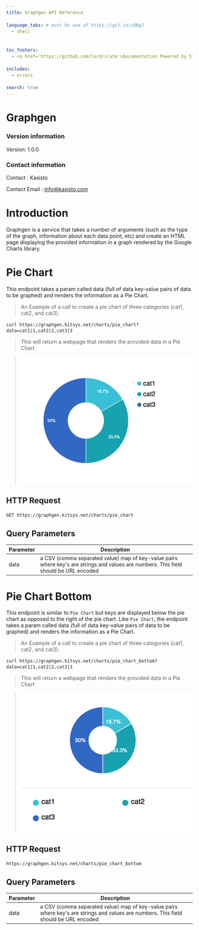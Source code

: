 ```yaml
---
title: Graphgen API Reference

language_tabs: # must be one of https://git.io/vQNgJ
  - shell


toc_footers:
  - <a href='https://github.com/lord/slate'>Documentation Powered by Slate</a>

includes:
  - errors

search: true
---
```


# Graphgen

### Version information
Version: 1.0.0

### Contact information

Contact : Kasisto

Contact Email : info@kasisto.com

# Introduction

Graphgen is a service that takes a number of arguments (such as the type of the graph, information about each data point, etc) and create an HTML page displaying the provided information in a graph rendered by the Google Charts library.


# Pie Chart

This endpoint takes a param called data (full of data key-value pairs of data to be graphed) and renders the information as a Pie Chart.

>An Example of a call to create a pie chart of three categories (cat1, cat2, and cat3). 

```shell
curl https://graphgen.kitsys.net/charts/pie_chart?data=cat1|1,cat2|2,cat3|3
```

>This will return a webpage that renders the provided data in a Pie Chart

>![pie chart of cat1, cat2, cat3](images/pie_chart_sample.png)

## HTTP Request

`GET https://graphgen.kitsys.net/charts/pie_chart`

## Query Parameters

Parameter |  Description
--------- |  -----------
data |  a CSV (comma separated value) map of key-value pairs where key's are strings and values are numbers. This field should be URL encoded

# Pie Chart Bottom

This endpoint is similar to `Pie Chart` but keys are displayed below the pie chart as opposed to the right of the pie chart. Like `Pie Chart`, the endpoint takes a param called data (full of data key-value pairs of data to be graphed) and renders the information as a Pie Chart.

>An Example of a call to create a pie chart of three categories (cat1, cat2, and cat3). 

```shell
curl https://graphgen.kitsys.net/charts/pie_chart_bottom?data=cat1|1,cat2|2,cat3|3
```

>This will return a webpage that renders the provided data in a Pie Chart

>![pie chart of cat1, cat2, cat3](images/pie_chart_bottom_sample.png)

## HTTP Request

`https://graphgen.kitsys.net/charts/pie_chart_bottom`

## Query Parameters

Parameter |  Description
--------- |  -----------
data |  a CSV (comma separated value) map of key-value pairs where key's are strings and values are numbers. This field should be URL encoded



